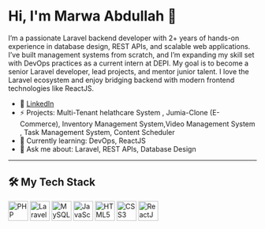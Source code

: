 # Hi, I'm Marwa Abdullah 👋

I’m a passionate Laravel backend developer with 2+ years of hands-on experience in database design, REST APIs, and scalable web applications. I’ve built management systems from scratch, and I’m expanding my skill set with DevOps practices as a current intern at DEPI. My goal is to become a senior Laravel developer, lead projects, and mentor junior talent. I love the Laravel ecosystem and enjoy bridging backend with modern frontend technologies like ReactJS.

- 🔗 [LinkedIn](https://www.linkedin.com/in/marwa-abdullah-cs/)
- ⚡ Projects: Multi-Tenant helathcare System , Jumia-Clone (E-Commerce), Inventory Management System,Video Management System , Task Management System, Content Scheduler
- 🌱 Currently learning: DevOps, ReactJS
- 💬 Ask me about: Laravel, REST APIs, Database Design

---
## 🛠️ My Tech Stack

<p>
  <img src="https://cdn.jsdelivr.net/gh/devicons/devicon/icons/php/php-original.svg" alt="PHP" width="40" height="40"/>
  <img src="https://cdn.jsdelivr.net/gh/devicons/devicon/icons/laravel/laravel-plain.svg" alt="Laravel" width="40" height="40"/>
  <img src="https://cdn.jsdelivr.net/gh/devicons/devicon/icons/mysql/mysql-original.svg" alt="MySQL" width="40" height="40"/>
  <img src="https://cdn.jsdelivr.net/gh/devicons/devicon/icons/javascript/javascript-original.svg" alt="JavaScript" width="40" height="40"/>
  <img src="https://cdn.jsdelivr.net/gh/devicons/devicon/icons/html5/html5-original.svg" alt="HTML5" width="40" height="40"/>
  <img src="https://cdn.jsdelivr.net/gh/devicons/devicon/icons/css3/css3-original.svg" alt="CSS3" width="40" height="40"/>
  <img src="https://cdn.jsdelivr.net/gh/devicons/devicon/icons/react/react-original.svg" alt="ReactJS" width="40" height="40"/>
</p>

